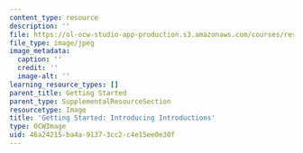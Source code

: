 ```yaml
---
content_type: resource
description: ''
file: https://ol-ocw-studio-app-production.s3.amazonaws.com/courses/res-3-002-collaborative-design-and-creative-expression-with-arduino-microcontrollers-january-iap-2017/46a24215ba4a91373cc2c4e15ee0e30f_GettingStartedIntro.jpg
file_type: image/jpeg
image_metadata:
  caption: ''
  credit: ''
  image-alt: ''
learning_resource_types: []
parent_title: Getting Started
parent_type: SupplementalResourceSection
resourcetype: Image
title: 'Getting Started: Introducing Introductions'
type: OCWImage
uid: 46a24215-ba4a-9137-3cc2-c4e15ee0e30f
---
```

